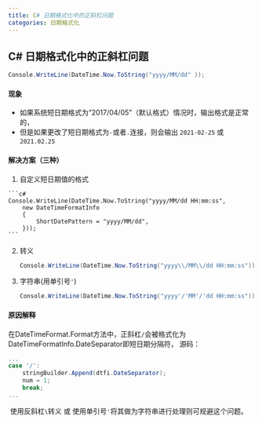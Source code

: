 ```yaml
---
title: C# 日期格式化中的正斜杠问题
categories: 日期格式化
---
```


## C# 日期格式化中的正斜杠问题

```c#
Console.WriteLine(DateTime.Now.ToString("yyyy/MM/dd" ));
```

#### 现象

- 如果系统短日期格式为“2017/04/05”（默认格式）情况时，输出格式是正常的，
- 但是如果更改了短日期格式为`-`或者`.`连接，则会输出 `2021-02-25` 或 `2021.02.25` 

#### 解决方案（三种）

 1. 自定义短日期值的格式

<!-- more -->

    ```c#
    Console.WriteLine(DateTime.Now.ToString("yyyy/MM/dd HH:mm:ss",
        new DateTimeFormatInfo
        {
        	ShortDatePattern = "yyyy/MM/dd",
        }));
    ```

 2. 转义

    ```c#
    Console.WriteLine(DateTime.Now.ToString("yyyy\\/MM\\/dd HH:mm:ss"));
    ```

3. 字符串(用单引号`'`)

   ```c#
   Console.WriteLine(DateTime.Now.ToString("yyyy'/'MM'/'dd HH:mm:ss"));
   ```

#### 原因解释

​	在DateTimeFormat.Format方法中，正斜杠`/`会被格式化为DateTimeFormatInfo.DateSeparator即短日期分隔符，
   源码：
```c#
...
case '/':
    stringBuilder.Append(dtfi.DateSeparator);
    num = 1;
    break;
...
```

​	使用反斜杠`\`转义 或 使用单引号`'`将其做为字符串进行处理则可规避这个问题。

